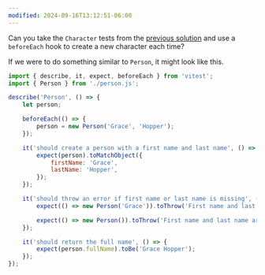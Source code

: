 ```yaml
---
modified: 2024-09-16T13:12:51-06:00
---
```


Can you take the `Character` tests from the [previous solution](asymmetric-matchers-solution.md) and use a `beforeEach` hook to create a new character each time?

If we were to do something similar to `Person`, it might look like this.

```javascript
import { describe, it, expect, beforeEach } from 'vitest';
import { Person } from './person.js';

describe('Person', () => {
	let person;

	beforeEach(() => {
		person = new Person('Grace', 'Hopper');
	});

	it('should create a person with a first name and last name', () => {
		expect(person).toMatchObject({
			firstName: 'Grace',
			lastName: 'Hopper',
		});
	});

	it('should throw an error if first name or last name is missing', () => {
		expect(() => new Person('Grace')).toThrow('First name and last name are required');

		expect(() => new Person()).toThrow('First name and last name are required');
	});

	it('should return the full name', () => {
		expect(person.fullName).toBe('Grace Hopper');
	});
});
```
